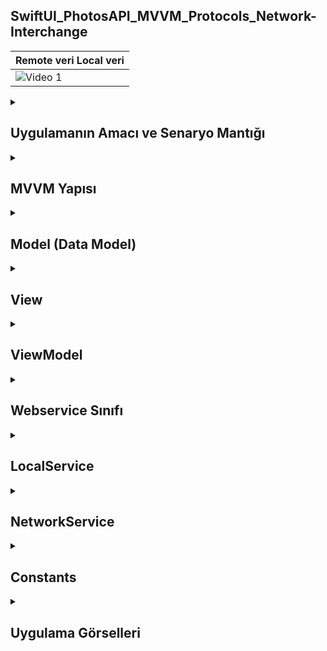 ## SwiftUI_PhotosAPI_MVVM_Protocols_Network-Interchange
| Remote veri  Local veri |
|---------|
| ![Video 1](https://github.com/user-attachments/assets/869d1c86-e1ea-4401-8249-e52098242967) | 


 <details>
    <summary><h2>Uygulamanın Amacı ve Senaryo Mantığı</h2></summary>
    Proje Amacı
   Bu uygulama, iki farklı veri kaynağından (local JSON dosyası ve canlı web servisi) veri çekmek için yapılandırılmıştır. Amaç, arka uç (backend) tarafında yapılan değişiklikleri hızlıca test edebilmek ve veri akışını bir satırla değiştirebilmek. Geliştirilen senaryoya göre, arka uç geliştiren kişiyle iletişim kurarak, uygulama içinde yapılan JSON verisi değişikliklerini hızlıca görebilmek hedeflenmiştir. Bu nedenle, LocalService ve WebService sınıfları farklı veri çekme yöntemlerini implement eder, ancak ana yapı değişmeden kalır. Bu senaryoda, uygulama sadece hangi veri kaynağından veri çekeceğini belirler ve bu kaynak, kolayca değiştirilebilir.
  </details>  


  <details>
    <summary><h2>MVVM Yapısı</h2></summary>
     MVVM (Model-View-ViewModel) yapısı, uygulamanın veri ile ilgili iş mantığının View ve Model arasında temiz bir ayrım yaparak yönetilmesine olanak tanır. Bu yapı, uygulamanın daha kolay yönetilmesini, test edilmesini ve bakımının yapılmasını sağlar.
     - Model
     - View
     - Viewmodel
  </details> 

  <details>
    <summary><h2>Model (Data Model)</h2></summary>
    Photo struct'ı, JSON verisini karşılayan modeldir. Bu model, bir fotoğrafın bilgilerini (albumID, id, title, url, thumbnailURL) içeriyor.
    Codable protokolü sayesinde JSON verileri bu modele dönüştürülebilir.
    
    ```
    struct Photo: Codable {
    let albumID: Int
    let id: Int
    let title: String
    let url: String
    let thumbnailURL: String

    enum CodingKeys: String, CodingKey {
        case albumID = "albumId"
        case id, title, url
        case thumbnailURL = "thumbnailUrl"
    }
    }

    ```
  </details> 


  <details>
    <summary><h2>View</h2></summary>
   PhotosView yapısında, kullanıcıya fotoğrafları listeleyen bir UI elemanı olan List var.
   PhotosViewListModel'i gözlemleyerek verilerin UI'ye bağlanmasını sağlıyoruz.
   PhotosViewListModel'i başlatırken bir Localservice kullanıyoruz. Bu, uygulama başlatıldığında verilerin lokal olarak çekileceğini gösteriyor. Web servisi kullanmak için tek yapmanız gereken, Localservice'i Webservice ile değiştirmek.
    
    ```
    struct PhotosView: View {
    @ObservedObject var photosViewListModel: PhotosViewListModel
    
    init() {
        self.photosViewListModel = PhotosViewListModel(service: Localservice())
    }
    
    var body: some View {
        List(photosViewListModel.photosList, id: \.id) { photo in
            VStack {
                Text(photo.title).font(.title3).foregroundStyle(.blue).frame(maxWidth:.infinity , alignment: .leading)
                Image(systemName: "photo").frame(maxWidth: .infinity, alignment: .leading)
                Text(photo.thumbnailURL).font(.title3).foregroundStyle(.red).frame(maxWidth: .infinity, alignment: .leading)
            }
        }.task {
            await photosViewListModel.dowloadPhotos()
        }
    }
    }

    ```
  </details> 


  <details>
    <summary><h2>ViewModel</h2></summary>
  PhotosViewListModel, bir NetworkService'ı alarak web servisi veya lokal veri kaynağını seçiyor.
  Veriyi çekerken downloadPhotos fonksiyonunu kullanarak, veriyi async olarak indiriyor ve ardından photosList'i güncelliyor.
  photosList'i güncelleyerek UI'yi yeniden render ediyor.
    
    ```
    class PhotosViewListModel: ObservableObject {
    @Published var photosList = [PhotosViewModel]()
    var service: NetworkService
    
    init(service: NetworkService) {
        self.service = service
    }
    
    func dowloadPhotos() async  {
        var source = ""
        
        if service.typ == "Webservice"{
            source = Constants.Urls.photosUrl
        } else {
            source = Constants.Paths.baseUrl
        }
        
        do {
            let photo = try await service.download(source)
            DispatchQueue.main.async {
                self.photosList = photo.map(PhotosViewModel.init)
            }
        } catch {
            // Error handling can be added here
        }
    }
    }



    ```
  </details> 

  

  
  <details>
    <summary><h2>Webservice Sınıfı</h2></summary>
   Webservice sınıfı, NetworkService protokolünü benimseyerek veri çekme işini gerçekleştiriyor. download fonksiyonu, belirtilen URL üzerinden JSON verisini çekip, bunu Photo modeline decode eder.
    
    ```
    class Webservice: NetworkService {
    var typ: String = "Webservice"
    
    func download(_ source: String) async throws -> [Photo] {
        guard let url = URL(string: source) else { throw NetworkError.invalidUrl }
        let (data, response) = try await URLSession.shared.data(from: url)
        guard let response = response as? HTTPURLResponse, response.statusCode == 200 else { throw NetworkError.invalidServerResponse }
        return try JSONDecoder().decode([Photo].self, from: data)
    }
    }

    ```
  </details> 

  <details>
    <summary><h2>LocalService</h2></summary>
   Localservice, yerel kaynaklardan veri çekmek için kullanılır. Burada JSON dosyasını Bundle'dan alarak veriyi decode ediyor.
    
    ```
    class Localservice: NetworkService {
    var typ: String = "Localservice"
    
    func download(_ source: String) async throws -> [Photo] {
        guard let path = Bundle.main.path(forResource: source, ofType: "json") else { fatalError("Resource not found") }
        let data = try Data(contentsOf: URL(filePath: path))
        return try JSONDecoder().decode([Photo].self, from: data)
    }
    }
    ```
  </details> 


  


  <details>
    <summary><h2>NetworkService</h2></summary>
   Webservice ve Localservice, veriyi çekmek için kullanılan iki farklı sınıftır.
   Webservice, internet üzerinden veri çekmek için kullanılır. Bu sınıfın içinde URL üzerinden fotoğrafları çeken bir method var.
   Localservice, cihazdaki yerel dosyalardan veri çekmek için kullanılır. JSON dosyasındaki veriyi okur ve onu decode ederek geriye döner.
    
    ```
    protocol NetworkService {
    func download(_ source: String) async throws -> [Photo]
    var typ : String { get }
     }

    ```
  </details>

  <details>
    <summary><h2>Constants</h2></summary>
   Constants sınıfında sabit URL'ler ve dosya yolları bulunuyor. Bu sayede URL'leri her yerde tekrar tekrar yazmak yerine merkezi bir yerden yönetebiliyoruz
    
    ```
    class Constants {
    struct Paths {
        static let baseUrl = "photos"
    }
    
    struct Urls {
        static let mainUrl = "https://jsonplaceholder.typicode.com"
        static  let photosUrl = "\(mainUrl)/photos"
    }
    }


    ```
  </details>

  


<details>
    <summary><h2>Uygulama Görselleri </h2></summary>
    
    
 <table style="width: 100%;">
    <tr>
        <td style="text-align: center; width: 16.67%;">
            <h4 style="font-size: 14px;">Remote veri</h4>
            <img src="https://github.com/user-attachments/assets/52fa83ec-87d5-43f9-81bb-35ddfc7ffdf2" style="width: 100%; height: auto;">
        </td>
        <td style="text-align: center; width: 16.67%;">
            <h4 style="font-size: 14px;">Local veri<</h4>
            <img src="https://github.com/user-attachments/assets/6a7baefd-ff26-4066-af17-b815533a8e19" style="width: 100%; height: auto;">
        </td>
    </tr>
</table>
  </details> 
